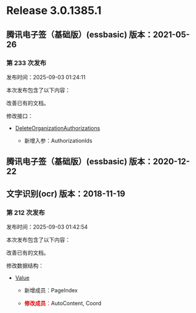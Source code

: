 # Release 3.0.1385.1

## 腾讯电子签（基础版）(essbasic) 版本：2021-05-26

### 第 233 次发布

发布时间：2025-09-03 01:24:11

本次发布包含了以下内容：

改善已有的文档。

修改接口：

* [DeleteOrganizationAuthorizations](https://cloud.tencent.com/document/api/1420/111943)

	* 新增入参：AuthorizationIds




## 腾讯电子签（基础版）(essbasic) 版本：2020-12-22



## 文字识别(ocr) 版本：2018-11-19

### 第 212 次发布

发布时间：2025-09-03 01:42:54

本次发布包含了以下内容：

改善已有的文档。

修改数据结构：

* [Value](https://cloud.tencent.com/document/api/866/33527#Value)

	* 新增成员：PageIndex

	* <font color="#dd0000">**修改成员**：</font>AutoContent, Coord




